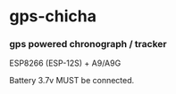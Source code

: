 # gps-chicha
### gps powered chronograph / tracker

ESP8266  (ESP-12S) + A9/A9G

Battery 3.7v MUST be connected.
